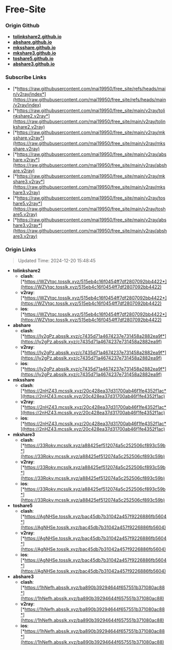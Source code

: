 # Free-Site

### Origin Github

- [**tolinkshare2.github.io**](https://github.com/tolinkshare2/tolinkshare2.github.io)
- [**abshare.github.io**](https://github.com/abshare/abshare.github.io)
- [**mksshare.github.io**](https://github.com/mksshare/mksshare.github.io)
- [**mkshare3.github.io**](https://github.com/mkshare3/mkshare3.github.io)
- [**toshare5.github.io**](https://github.com/toshare5/toshare5.github.io)
- [**abshare3.github.io**](https://github.com/abshare3/abshare3.github.io)

### Subscribe Links

- [*https://raw.githubusercontent.com/mai19950/free_site/refs/heads/main/v2ray/index*](https://raw.githubusercontent.com/mai19950/free_site/refs/heads/main/v2ray/index)
- [*https://raw.githubusercontent.com/mai19950/free_site/main/v2ray/tolinkshare2.v2ray*](https://raw.githubusercontent.com/mai19950/free_site/main/v2ray/tolinkshare2.v2ray)
- [*https://raw.githubusercontent.com/mai19950/free_site/main/v2ray/mksshare.v2ray*](https://raw.githubusercontent.com/mai19950/free_site/main/v2ray/mksshare.v2ray)
- [*https://raw.githubusercontent.com/mai19950/free_site/main/v2ray/abshare.v2ray*](https://raw.githubusercontent.com/mai19950/free_site/main/v2ray/abshare.v2ray)
- [*https://raw.githubusercontent.com/mai19950/free_site/main/v2ray/mkshare3.v2ray*](https://raw.githubusercontent.com/mai19950/free_site/main/v2ray/mkshare3.v2ray)
- [*https://raw.githubusercontent.com/mai19950/free_site/main/v2ray/toshare5.v2ray*](https://raw.githubusercontent.com/mai19950/free_site/main/v2ray/toshare5.v2ray)
- [*https://raw.githubusercontent.com/mai19950/free_site/main/v2ray/abshare3.v2ray*](https://raw.githubusercontent.com/mai19950/free_site/main/v2ray/abshare3.v2ray)

### Origin Links

> Updated Time: 2024-12-20 15:48:45

- **tolinkshare2**
  - **clash**: [*https://WZVtqc.tosslk.xyz/515eb4c16f0454ff7df2807092bb4422*](https://WZVtqc.tosslk.xyz/515eb4c16f0454ff7df2807092bb4422)
  - **v2ray**: [*https://WZVtqc.tosslk.xyz/515eb4c16f0454ff7df2807092bb4422*](https://WZVtqc.tosslk.xyz/515eb4c16f0454ff7df2807092bb4422)
  - **ios**: [*https://WZVtqc.tosslk.xyz/515eb4c16f0454ff7df2807092bb4422*](https://WZVtqc.tosslk.xyz/515eb4c16f0454ff7df2807092bb4422)
- **abshare**
  - **clash**: [*https://Iy2gPz.absslk.xyz/c7435d71a4674237e731458a2882ea9f*](https://Iy2gPz.absslk.xyz/c7435d71a4674237e731458a2882ea9f)
  - **v2ray**: [*https://Iy2gPz.absslk.xyz/c7435d71a4674237e731458a2882ea9f*](https://Iy2gPz.absslk.xyz/c7435d71a4674237e731458a2882ea9f)
  - **ios**: [*https://Iy2gPz.absslk.xyz/c7435d71a4674237e731458a2882ea9f*](https://Iy2gPz.absslk.xyz/c7435d71a4674237e731458a2882ea9f)
- **mksshare**
  - **clash**: [*https://2nHZ43.mcsslk.xyz/20c428ea37d31700ab46f1fe4352f1ac*](https://2nHZ43.mcsslk.xyz/20c428ea37d31700ab46f1fe4352f1ac)
  - **v2ray**: [*https://2nHZ43.mcsslk.xyz/20c428ea37d31700ab46f1fe4352f1ac*](https://2nHZ43.mcsslk.xyz/20c428ea37d31700ab46f1fe4352f1ac)
  - **ios**: [*https://2nHZ43.mcsslk.xyz/20c428ea37d31700ab46f1fe4352f1ac*](https://2nHZ43.mcsslk.xyz/20c428ea37d31700ab46f1fe4352f1ac)
- **mkshare3**
  - **clash**: [*https://33Rokv.mcsslk.xyz/a88425ef512074a5c252506cf893c59b*](https://33Rokv.mcsslk.xyz/a88425ef512074a5c252506cf893c59b)
  - **v2ray**: [*https://33Rokv.mcsslk.xyz/a88425ef512074a5c252506cf893c59b*](https://33Rokv.mcsslk.xyz/a88425ef512074a5c252506cf893c59b)
  - **ios**: [*https://33Rokv.mcsslk.xyz/a88425ef512074a5c252506cf893c59b*](https://33Rokv.mcsslk.xyz/a88425ef512074a5c252506cf893c59b)
- **toshare5**
  - **clash**: [*https://AgNHSe.tosslk.xyz/bac45db7b31042a457f9226886fb5604*](https://AgNHSe.tosslk.xyz/bac45db7b31042a457f9226886fb5604)
  - **v2ray**: [*https://AgNHSe.tosslk.xyz/bac45db7b31042a457f9226886fb5604*](https://AgNHSe.tosslk.xyz/bac45db7b31042a457f9226886fb5604)
  - **ios**: [*https://AgNHSe.tosslk.xyz/bac45db7b31042a457f9226886fb5604*](https://AgNHSe.tosslk.xyz/bac45db7b31042a457f9226886fb5604)
- **abshare3**
  - **clash**: [*https://1hNefh.absslk.xyz/ba890b39294644f657551b371080ac88*](https://1hNefh.absslk.xyz/ba890b39294644f657551b371080ac88)
  - **v2ray**: [*https://1hNefh.absslk.xyz/ba890b39294644f657551b371080ac88*](https://1hNefh.absslk.xyz/ba890b39294644f657551b371080ac88)
  - **ios**: [*https://1hNefh.absslk.xyz/ba890b39294644f657551b371080ac88*](https://1hNefh.absslk.xyz/ba890b39294644f657551b371080ac88)
